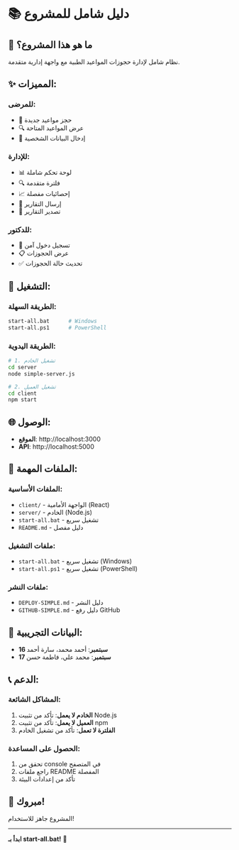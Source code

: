 # 📚 دليل شامل للمشروع

## 🎯 ما هو هذا المشروع؟
نظام شامل لإدارة حجوزات المواعيد الطبية مع واجهة إدارية متقدمة.

## ✨ المميزات:

### للمرضى:
- 📅 حجز مواعيد جديدة
- 🔍 عرض المواعيد المتاحة
- 📝 إدخال البيانات الشخصية

### للإدارة:
- 📊 لوحة تحكم شاملة
- 🔍 فلترة متقدمة
- 📈 إحصائيات مفصلة
- 📧 إرسال التقارير
- 📄 تصدير التقارير

### للدكتور:
- 🔐 تسجيل دخول آمن
- 📋 عرض الحجوزات
- ✅ تحديث حالة الحجوزات

## 🚀 التشغيل:

### الطريقة السهلة:
```bash
start-all.bat      # Windows
start-all.ps1      # PowerShell
```

### الطريقة اليدوية:
```bash
# 1. تشغيل الخادم
cd server
node simple-server.js

# 2. تشغيل العميل
cd client
npm start
```

## 🌐 الوصول:
- **الموقع**: http://localhost:3000
- **API**: http://localhost:5000

## 📁 الملفات المهمة:

### الملفات الأساسية:
- `client/` - الواجهة الأمامية (React)
- `server/` - الخادم (Node.js)
- `start-all.bat` - تشغيل سريع
- `README.md` - دليل مفصل

### ملفات التشغيل:
- `start-all.bat` - تشغيل سريع (Windows)
- `start-all.ps1` - تشغيل سريع (PowerShell)

### ملفات النشر:
- `DEPLOY-SIMPLE.md` - دليل النشر
- `GITHUB-SIMPLE.md` - دليل رفع GitHub

## 🎯 البيانات التجريبية:
- **16 سبتمبر**: أحمد محمد، سارة أحمد
- **17 سبتمبر**: محمد علي، فاطمة حسن

## 📞 الدعم:

### المشاكل الشائعة:
1. **الخادم لا يعمل**: تأكد من تثبيت Node.js
2. **العميل لا يعمل**: تأكد من تثبيت npm
3. **الفلترة لا تعمل**: تأكد من تشغيل الخادم

### الحصول على المساعدة:
1. تحقق من console في المتصفح
2. راجع ملفات README المفصلة
3. تأكد من إعدادات البيئة

## 🎉 مبروك!
المشروع جاهز للاستخدام!

---

**ابدأ بـ start-all.bat!** 🚀

